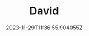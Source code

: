 ---
title: "David"
category: "IndieWeb & Personal Blogs"
site_url: https://www.superdavey.com/
feed_url: https://www.superdavey.com/feed.xml
date: 2023-11-29T11:36:55.904055Z
domain: www.superdavey.com

---